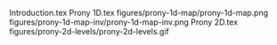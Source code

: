 Introduction.tex
Prony 1D.tex
figures/prony-1d-map/prony-1d-map.png
figures/prony-1d-map-inv/prony-1d-map-inv.png
Prony 2D.tex
figures/prony-2d-levels/prony-2d-levels.gif